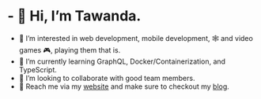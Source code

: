 # - 👋 Hi, I’m Tawanda.
- 👀 I’m interested in web development, mobile development, 🕸 and video games 🎮, playing them that is.
- 🌱 I’m currently learning GraphQL, Docker/Containerization, and TypeScript.
- 💞️ I’m looking to collaborate with good team members.
- 🤙 Reach me via my [website](https://tawandam.co.zw/) and make sure to checkout my [blog](https://tawandam.co.zw/blog).

<!---
tawanda-profuse/tawanda-profuse is a ✨ special ✨ repository because its `README.md` (this file) appears on your GitHub profile.
You can click the Preview link to take a look at your changes.
--->

